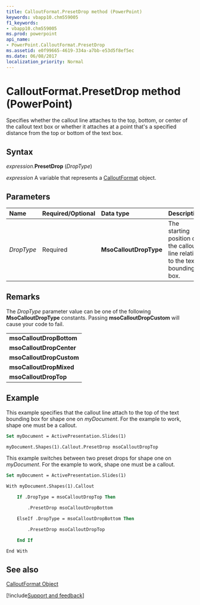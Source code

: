 ```yaml
---
title: CalloutFormat.PresetDrop method (PowerPoint)
keywords: vbapp10.chm559005
f1_keywords:
- vbapp10.chm559005
ms.prod: powerpoint
api_name:
- PowerPoint.CalloutFormat.PresetDrop
ms.assetid: e0f99665-4619-334a-a7bb-e53d5f8ef5ec
ms.date: 06/08/2017
localization_priority: Normal
---
```



# CalloutFormat.PresetDrop method (PowerPoint)

Specifies whether the callout line attaches to the top, bottom, or center of the callout text box or whether it attaches at a point that's a specified distance from the top or bottom of the text box.


## Syntax

_expression_.**PresetDrop** (_DropType_)

_expression_ A variable that represents a [CalloutFormat](./PowerPoint.CalloutFormat.md) object.


## Parameters



|Name|Required/Optional|Data type|Description|
|:-----|:-----|:-----|:-----|
| _DropType_|Required|**MsoCalloutDropType**|The starting position of the callout line relative to the text bounding box.|

## Remarks

The  _DropType_ parameter value can be one of the following **MsoCalloutDropType** constants. Passing **msoCalloutDropCustom** will cause your code to fail.


||
|:-----|
|**msoCalloutDropBottom**|
|**msoCalloutDropCenter**|
|**msoCalloutDropCustom**|
|**msoCalloutDropMixed**|
|**msoCalloutDropTop**|

## Example

This example specifies that the callout line attach to the top of the text bounding box for shape one on  _myDocument_. For the example to work, shape one must be a callout.


```vb
Set myDocument = ActivePresentation.Slides(1)

myDocument.Shapes(1).Callout.PresetDrop msoCalloutDropTop
```

This example switches between two preset drops for shape one on  _myDocument_. For the example to work, shape one must be a callout.




```vb
Set myDocument = ActivePresentation.Slides(1)

With myDocument.Shapes(1).Callout

    If .DropType = msoCalloutDropTop Then

        .PresetDrop msoCalloutDropBottom

    ElseIf .DropType = msoCalloutDropBottom Then

        .PresetDrop msoCalloutDropTop

    End If

End With
```


## See also


[CalloutFormat Object](PowerPoint.CalloutFormat.md)

[!include[Support and feedback](~/includes/feedback-boilerplate.md)]